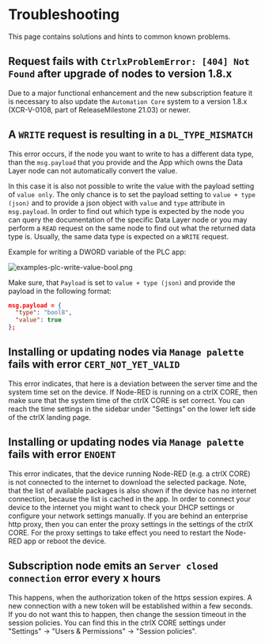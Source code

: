 # Troubleshooting

This page contains solutions and hints to common known problems.

## Request fails with `CtrlxProblemError: [404] Not Found` after upgrade of nodes to version 1.8.x

Due to a major functional enhancement and the new subscription feature it is necessary to also update the `Automation Core` system to a version 1.8.x (XCR-V-0108, part of ReleaseMilestone 21.03) or newer.

## A `WRITE` request is resulting in a `DL_TYPE_MISMATCH`

This error occurs, if the node you want to write to has a different data type, than the `msg.payload` that you provide and the App which owns the Data Layer node can not automatically convert the value.

In this case it is also not possible to write the value with the payload setting of `value only`. The only chance is to set the payload setting to `value + type (json)` and to provide a json object with `value` and `type` attribute in `msg.payload`. In order to find out which type is expected by the node you can query the documentation of the specific Data Layer node or you may perform a `READ` request on the same node to find out what the returned data type is. Usually, the same data type is expected on a `WRITE` request.

Example for writing a DWORD variable of the PLC app:

![examples-plc-write-value-bool.png](./images/troubleshooting-type-mismatch-config.png)

Make sure, that `Payload` is set to `value + type (json)` and provide the payload in the following format:

```JSON
msg.payload = {
  "type": "bool8", 
  "value": true
};
```

## Installing or updating nodes via `Manage palette` fails with error `CERT_NOT_YET_VALID`

This error indicates, that here is a deviation between the server time and the system time set on the device.
If Node-RED is running on a ctrlX CORE, then make sure that the system time of the ctrlX CORE is set correct. You can reach the time settings in the sidebar under "Settings" on the lower left side of the ctrlX landing page.

## Installing or updating nodes via `Manage palette` fails with error `ENOENT`

This error indicates, that the device running Node-RED (e.g. a ctrlX CORE) is not connected to the internet to download the selected package. Note, that the list of available packages is also shown if the device has no internet connection, because the list is cached in the app.
In order to connect your device to the internet you might want to check your DHCP settings or configure your network settings manually. If you are behind an enterprise http proxy, then you can enter the proxy settings in the settings of the ctrlX CORE. For the proxy settings to take effect you need to restart the Node-RED app or reboot the device.

## Subscription node emits an `Server closed connection` error every x hours

This happens, when the authorization token of the https session expires. A new connection with a new token will be established within a few seconds. If you do not want this to happen, then change the session timeout in the session policies.
You can find this in the ctrlX CORE settings under "Settings" -> "Users & Permissions" -> "Session policies".
